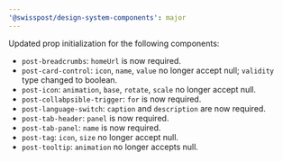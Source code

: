 ```yaml
---
'@swisspost/design-system-components': major
---
```


Updated prop initialization for the following components:

- `post-breadcrumbs`: `homeUrl` is now required.
- `post-card-control`: `icon`, `name`, `value` no longer accept null; `validity` type changed to boolean.
- `post-icon`: `animation`, `base`, `rotate`, `scale` no longer accept null.
- `post-collabpsible-trigger`: `for` is now required.
- `post-language-switch`: `caption` and `description` are now required.
- `post-tab-header`: `panel` is now required.
- `post-tab-panel`: `name` is now required.
- `post-tag`: `icon`, `size` no longer accept null.
- `post-tooltip`: `animation` no longer accepts null.
